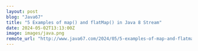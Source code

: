 ```yaml
---
layout: post
blog: "Java67"
title: "5 Examples of map() and flatMap() in Java 8 Stream"
date: 2024-05-02T13:13:00Z
image: images/java.png
remote_url: "http://www.java67.com/2024/05/5-examples-of-map-and-flatmap-in-java-8.html"
---
```

